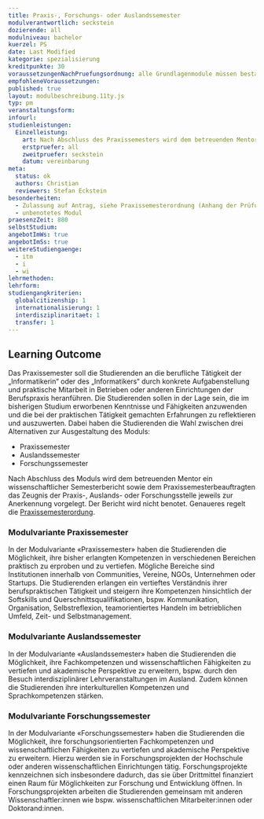 ```yaml
---
title: Praxis-, Forschungs- oder Auslandssemester
modulverantwortlich: seckstein
dozierende: all
modulniveau: bachelor
kuerzel: PS
date: Last Modified
kategorie: spezialisierung
kreditpunkte: 30
voraussetzungenNachPruefungsordnung: alle Grundlagenmodule müssen bestanden sein
empfohleneVoraussetzungen: 
published: true
layout: modulbeschreibung.11ty.js
typ: pm
veranstaltungsform: 
infourl: 
studienleistungen:
  Einzelleistung:
    art: Nach Abschluss des Praxissemesters wird dem betreuenden Mentor ein wissenschaftlicher Praxissemesterbericht sowie das Zeugnis der Praxisstelle zur Anerkennung vorgelegt. Der Bericht wird nicht benotet.
    erstpruefer: all
    zweitpruefer: seckstein
    datum: vereinbarung
meta:
  status: ok
  authors: Christian
  reviewers: Stefan Eckstein
besonderheiten: 
  - Zulassung auf Antrag, siehe Praxissemesterordnung (Anhang der Prüfungsordnung).
  - unbenotetes Modul
praesenzZeit: 880
selbstStudium:
angebotImWs: true
angebotImSs: true
weitereStudiengaenge: 
  - itm
  - i
  - wi
lehrmethoden:
lehrform:
studiengangkriterien:
  globalcitizenship: 1
  internationalisierung: 1
  interdisziplinaritaet: 1
  transfer: 1
---
```


## Learning Outcome

Das Praxissemester soll die Studierenden an die berufliche Tätigkeit der „Informatikerin“ oder des „Informatikers“ durch konkrete Aufgabenstellung und praktische Mitarbeit in Betrieben oder anderen Einrichtungen der Berufspraxis heranführen. Die Studierenden sollen in der Lage sein, die im bisherigen Studium erworbenen Kenntnisse und Fähigkeiten anzuwenden und die bei der praktischen Tätigkeit gemachten Erfahrungen zu reflektieren und auszuwerten. Dabei haben die Studierenden die Wahl zwischen drei Alternativen zur Ausgestaltung des Moduls:

- Praxissemester
- Auslandssemester
- Forschungssemester

Nach Abschluss des Moduls wird dem betreuenden Mentor ein wissenschaftlicher Semesterbericht sowie dem Praxissemesterbeauftragten das Zeugnis der Praxis-, Auslands- oder Forschungsstelle jeweils zur Anerkennung vorgelegt. Der Bericht wird nicht benotet. Genaueres regelt die [Praxissemesterordung](https://www.th-koeln.de/studium/medieninformatik-bachelor--ordnungen-und-formulare_3963.php).

### Modulvariante Praxissemester
In der Modulvariante «Praxissemester» haben die Studierenden die Möglichkeit, ihre bisher erlangten Kompetenzen in verschiedenen Bereichen praktisch zu erproben und zu vertiefen. Mögliche Bereiche sind Institutionen innerhalb von Communities, Vereine, NGOs, Unternehmen oder Startups. Die Studierenden erlangen ein vertieftes Verständnis ihrer berufspraktischen Tätigkeit und steigern ihre Kompetenzen hinsichtlich der Softskills und Querschnittsqualifikationen, bspw. Kommunikation, Organisation, Selbstreflexion, teamorientiertes Handeln im betrieblichen Umfeld, Zeit- und Selbstmanagement. 

### Modulvariante Auslandssemester
In der Modulvariante «Auslandssemester» haben die Studierenden die Möglichkeit, ihre Fachkompetenzen und wissenschaftlichen Fähigkeiten zu vertiefen und akademische Perspektive zu erweitern, bspw. durch den Besuch interdisziplinärer Lehrveranstaltungen im Ausland. Zudem können die Studierenden ihre interkulturellen Kompetenzen und Sprachkompetenzen stärken.

### Modulvariante Forschungssemester
In der Modulvariante «Forschungssemester» haben die Studierenden die Möglichkeit, ihre forschungsorientierten Fachkompetenzen und wissenschaftlichen Fähigkeiten zu vertiefen und akademische Perspektive zu erweitern. Hierzu werden sie in Forschungsprojekten der Hochschule oder anderen wissenschaftlichen Einrichtungen tätig. Forschungsprojekte kennzeichnen sich insbesondere dadurch, das sie über Drittmittel finanziert einen Raum für Möglichkeiten zur Forschung und Entwicklung öffnen. In Forschungsprojekten arbeiten die Studierenden gemeinsam mit anderen Wissenschaftler:innen wie bspw. wissenschaftlichen Mitarbeiter:innen oder Doktorand:innen.
